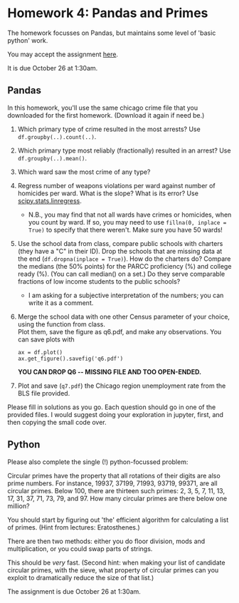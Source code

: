 # Homework 4: Pandas and Primes

The homework focusses on Pandas, but maintains some level of 'basic python' work.

You may accept the assignment [here](https://classroom.github.com/assignment-invitations/829adc8487082580d8510e309105e51b).

It is due October 26 at 1:30am.

## Pandas

In this homework, you'll use the same chicago crime file that you downloaded for the first homework.
(Download it again if need be.)

1. Which primary type of crime resulted in the most arrests?  Use `df.groupby(..).count(..)`.
2. Which primary type most reliably (fractionally) resulted in an arrest? Use `df.groupby(..).mean()`.
3. Which ward saw the most crime of any type?
4. Regress number of weapons violations per ward against number of homicides per ward.  What is the slope?  What is its error?  Use [scipy.stats.linregress](https://docs.scipy.org/doc/scipy/reference/generated/scipy.stats.linregress.html).
   * N.B., you may find that not all wards have crimes or homicides, when you count by ward.  If so, you may need to use `fillna(0, inplace = True)` to specify that there weren't.  Make sure you have 50 wards!
5. Use the school data from class, compare public schools with charters (they have a "C" in their ID).
   Drop the schools that are missing data at the end (`df.dropna(inplace = True)`).
   How do the charters do?  Compare the medians (the 50% points) for the PARCC proficiency (%) and college ready (%).
   (You can call median() on a set.)
   Do they serve comparable fractions of low income students to the public schools?
   * I am asking for a subjective interpretation of the numbers; you can write it as a comment.
6. Merge the school data with one other Census parameter of your choice, using the function from class.  
   Plot them, save the figure as q6.pdf, and make any observations.  You can save plots with 
   ```
   ax = df.plot()
   ax.get_figure().savefig('q6.pdf')
   ```
   **YOU CAN DROP Q6 -- MISSING FILE AND TOO OPEN-ENDED.**

7. Plot and save (`q7.pdf`) the Chicago region unemployment rate from the BLS file provided.

Please fill in solutions as you go.  Each question should go in one of the provided files.
I would suggest doing your exploration in jupyter, first, and then copying the small code over.

## Python

Please also complete the single (!) python-focussed problem:

Circular primes have the property that all rotations of their digits are also prime numbers.  For instance, 19937, 37199, 71993, 93719, 99371, are all circular primes.  Below 100, there are thirteen such primes: 2, 3, 5, 7, 11, 13, 17, 31, 37, 71, 73, 79, and 97.  How many circular primes are there below one million?

You should start by figuring out 'the' efficient algorithm for calculating a list of primes.
(Hint from lectures: Eratosthenes.)

There are then two methods: either you do floor division, mods and multiplication, 
  or you could swap parts of strings.

This should be _very_ fast.  (Second hint: when making your list of candidate circular primes, with the sieve, what property of circular primes can you exploit to dramatically reduce the size of that list.)

The assignment is due October 26 at 1:30am.

